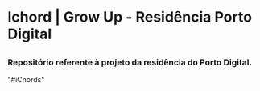 # Ichord | Grow Up - Residência Porto Digital

##
### Repositório referente à projeto da residência do Porto Digital.
"#iChords" 
